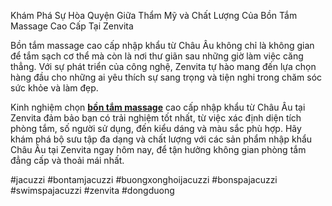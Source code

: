 
Khám Phá Sự Hòa Quyện Giữa Thẩm Mỹ và Chất Lượng Của Bồn Tắm Massage Cao Cấp Tại Zenvita

Bồn tắm massage cao cấp nhập khẩu từ Châu Âu không chỉ là không gian để tắm sạch cơ thể mà còn là nơi thư giãn sau những giờ làm việc căng thẳng. Với sự phát triển của công nghệ, Zenvita tự hào mang đến lựa chọn hàng đầu cho những ai yêu thích sự sang trọng và tiện nghi trong chăm sóc sức khỏe và làm đẹp.

Kinh nghiệm chọn **[bồn tắm massage](https://zenvita.vn/tin-tuc/bon-tam-massage-cao-cap-nhap-khau-chau-au-dn23)** cao cấp nhập khẩu từ Châu Âu tại Zenvita đảm bảo bạn có trải nghiệm tốt nhất, từ việc xác định diện tích phòng tắm, số người sử dụng, đến kiểu dáng và màu sắc phù hợp. Hãy khám phá bộ sưu tập đa dạng và chất lượng với các sản phẩm nhập khẩu Châu Âu tại Zenvita ngay hôm nay, để tận hưởng không gian phòng tắm đẳng cấp và thoải mái nhất.

#jacuzzi #bontamjacuzzi #buongxonghoijacuzzi #bonspajacuzzi #swimspajacuzzi #zenvita #dongduong

